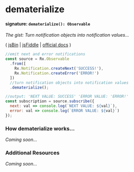 # dematerialize
#### signature: `dematerialize(): Observable`
*The gist: Turn notification objects into notification values...*

( [jsBin](http://jsbin.com/vafedocibi/1/edit?js,console) | [jsFiddle](https://jsfiddle.net/btroncone/jw08mouy/) | [official docs](http://reactivex.io/rxjs/class/es6/Observable.js~Observable.html#instance-method-dematerialize) )

```js
//emit next and error notifications
const source = Rx.Observable
  .from([
    Rx.Notification.createNext('SUCCESS!'),
    Rx.Notification.createError('ERROR!')   
  ])
  //turn notification objects into notification values
  .dematerialize();

//output: 'NEXT VALUE: SUCCESS' 'ERROR VALUE: 'ERROR!'
const subscription = source.subscribe({
  next: val => console.log(`NEXT VALUE: ${val}`),
  error: val => console.log(`ERROR VALUE: ${val}`)
});
```

### How dematerialize works...
*Coming soon...*


### Additional Resources
*Coming soon...*